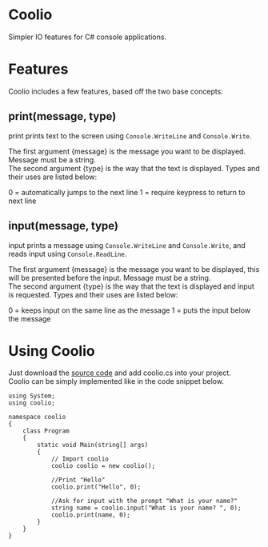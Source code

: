 # Coolio
Simpler IO features for C# console applications.

# Features
Coolio includes a few features, based off the two base concepts:

## print(message, type)
print prints text to the screen using ``` Console.WriteLine ``` and ``` Console.Write ```. 

The first argument {message} is the message you want to be displayed. Message must be a string.\
The second argument {type} is the way that the text is displayed. Types and their uses are listed below:

0 = automatically jumps to the next line
1 = require keypress to return to next line
       
## input(message, type)
input prints a message using ``` Console.WriteLine ``` and ``` Console.Write ```, and reads input using ``` Console.ReadLine ```.

The first argument {message} is the message you want to be displayed, this will be presented before the input. Message must be a string.\
The second argument {type} is the way that the text is displayed and input is requested. Types and their uses are listed below:

0 = keeps input on the same line as the message
1 = puts the input below the message

# Using Coolio
Just download the [source code](https://github.com/windingtheropes/coolio/archive/main.zip "main.zip") and add coolio.cs into your project.\
Coolio can be simply implemented like in the code snippet below.

```
using System;
using coolio;

namespace coolio
{
    class Program
    {
        static void Main(string[] args)
        {
            // Import coolio
            coolio coolio = new coolio();
            
            //Print "Hello"
            coolio.print("Hello", 0);
            
            //Ask for input with the prompt "What is your name?"
            string name = coolio.input("What is your name? ", 0);
            coolio.print(name, 0);
        }
    }
}

```
